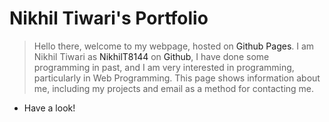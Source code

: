 
# Nikhil Tiwari's Portfolio

> Hello there, welcome to my webpage, hosted on <a style="text-decoration: none;" href="https://pages.github.com">Github Pages</a>. I am Nikhil Tiwari as <a style="text-decoration: none;" href="https://github.com/NikhilT8144">NikhilT8144</a> on <a style="text-decoration: none;" href="https://www.github.com">Github</a>, I have done some programming in past, and I am very interested in programming, particularly in Web Programming. This page shows information about me, including my projects and email as a method for contacting me.

- <a style="text-decoration: none;" href="https://nikhilt8144.github.io">Have a look!</a>
